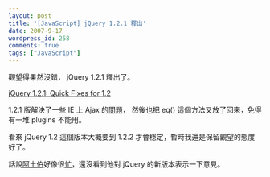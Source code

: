 ```yaml
---
layout: post
title: '[JavaScript] jQuery 1.2.1 釋出'
date: 2007-9-17
wordpress_id: 258
comments: true
tags: ["JavaScript"]
---
```


觀望得果然沒錯， jQuery 1.2.1 釋出了。

[jQuery 1.2.1: Quick Fixes for 1.2](http://jquery.com/blog/2007/09/16/jquery-121-quick-fixes-for-12/)

1.2.1 版解決了一些 IE 上 Ajax 的[問題](http://dev.jquery.com/report/17)， 然後也把 eq() 這個方法又放了回來，免得有一堆 plugins 不能用。

看來 jQuery 1.2 這個版本大概要到 1.2.2 才會穩定，暫時我還是保留觀望的態度好了。

話說[阿土伯](http://racklin.blogspot.com/)好像很[忙](http://racklin.blogspot.com/2007/09/gre.html)，還沒看到他對 jQuery 的新版本表示一下意見。 
